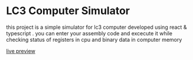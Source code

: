 # LC3 Computer Simulator

this project is a simple simulator for lc3 computer developed using react & typescript . 
you can enter your assembly code and excecute it while checking status of registers in cpu and binary data in computer memory

[live preview](lc3computer.netlify.app)
